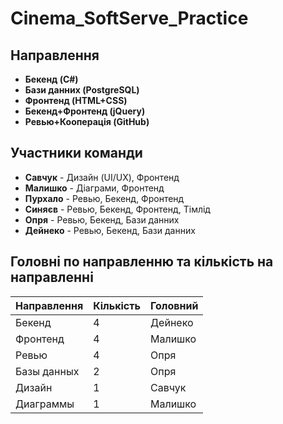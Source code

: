 # Cinema_SoftServe_Practice

## Направлення

- **Бекенд (C#)**
- **Бази данних (PostgreSQL)**
- **Фронтенд (HTML+CSS)**
- **Бекенд+Фронтенд (jQuery)**
- **Ревью+Кооперація (GitHub)**

## Участники команди

- **Савчук** - Дизайн (UI/UX), Фронтенд
- **Малишко** - Діаграми, Фронтенд
- **Пурхало** - Ревью, Бекенд, Фронтенд
- **Синяєв** - Ревью, Бекенд, Фронтенд, Тімлід
- **Опря** - Ревью, Бекенд, Бази данних
- **Дейнеко** - Ревью, Бекенд, Бази данних

## Головні по направленню та кількість на направленні

| Направлення | Кількість | Головний      |
|-------------|-----------|---------------|
| Бекенд      | 4         | Дейнеко       |
| Фронтенд    | 4         | Малишко       |
| Ревью       | 4         | Опря          |
| Базы данных | 2         | Опря          |
| Дизайн      | 1         | Савчук        |
| Диаграммы   | 1         | Малишко       |
